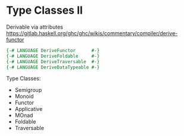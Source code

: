 # Type Classes II

Derivable via attributes   
https://gitlab.haskell.org/ghc/ghc/wikis/commentary/compiler/derive-functor

```hs
{-# LANGUAGE DeriveFunctor      #-}
{-# LANGUAGE DeriveFoldable     #-}
{-# LANGUAGE DeriveTraversable  #-}
{-# LANGUAGE DeriveDataTypeable #-}
```

Type Classes:
- Semigroup
- Monoid
- Functor
- Applicative
- MOnad
- Foldable
- Traversable

